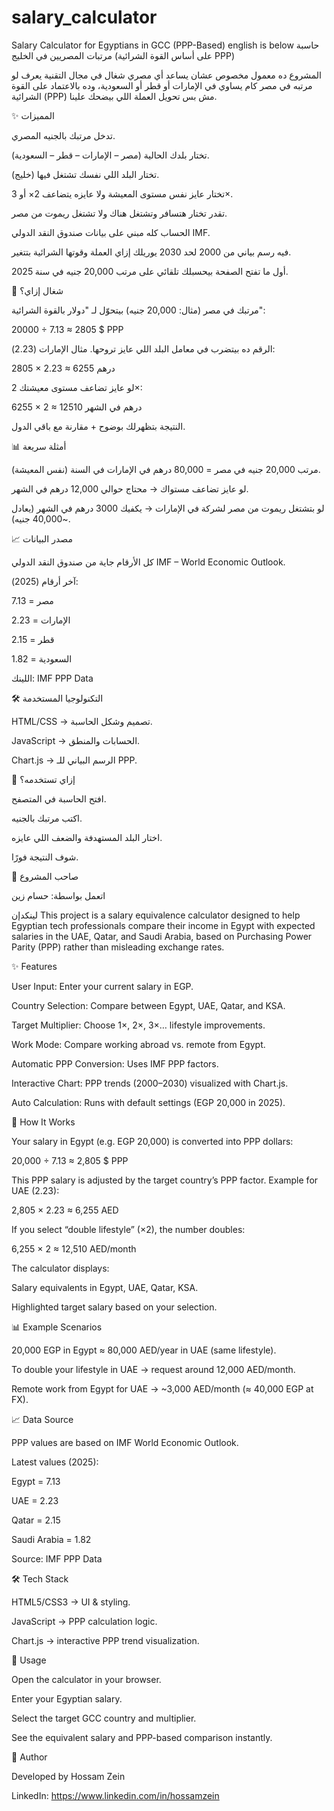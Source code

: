 # salary_calculator
Salary Calculator for Egyptians in GCC (PPP-Based) english is below
حاسبة مرتبات المصريين في الخليج (على أساس القوة الشرائية PPP)

المشروع ده معمول مخصوص عشان يساعد أي مصري شغال في مجال التقنية يعرف لو مرتبه في مصر كام يساوي في الإمارات أو قطر أو السعودية،
وده بالاعتماد على القوة الشرائية (PPP) مش بس تحويل العملة اللي بيضحك علينا.

✨ المميزات

تدخل مرتبك بالجنيه المصري.

تختار بلدك الحالية (مصر – الإمارات – قطر – السعودية).

تختار البلد اللي نفسك تشتغل فيها (خليج).

تختار عايز نفس مستوى المعيشة ولا عايزه يتضاعف 2× أو 3×.

تقدر تختار هتسافر وتشتغل هناك ولا تشتغل ريموت من مصر.

الحساب كله مبني على بيانات صندوق النقد الدولي IMF.

فيه رسم بياني من 2000 لحد 2030 يوريلك إزاي العملة وقوتها الشرائية بتتغير.

أول ما تفتح الصفحة بيحسبلك تلقائي على مرتب 20,000 جنيه في سنة 2025.

🔧 شغال إزاي؟

مرتبك في مصر (مثال: 20,000 جنيه) بيتحوّل لـ "دولار بالقوة الشرائية":

20000 ÷ 7.13 ≈ 2805 $ PPP


الرقم ده بيتضرب في معامل البلد اللي عايز تروحها.
مثال الإمارات (2.23):

2805 × 2.23 ≈ 6255 درهم


لو عايز تضاعف مستوى معيشتك 2×:

6255 × 2 ≈ 12510 درهم في الشهر


النتيجة بتظهرلك بوضوح + مقارنة مع باقي الدول.

📊 أمثلة سريعة

مرتب 20,000 جنيه في مصر = 80,000 درهم في الإمارات في السنة (نفس المعيشة).

لو عايز تضاعف مستواك → محتاج حوالي 12,000 درهم في الشهر.

لو بتشتغل ريموت من مصر لشركة في الإمارات → يكفيك 3000 درهم في الشهر (يعادل ~40,000 جنيه).

📈 مصدر البيانات

كل الأرقام جاية من صندوق النقد الدولي IMF – World Economic Outlook.

آخر أرقام (2025):

مصر = 7.13

الإمارات = 2.23

قطر = 2.15

السعودية = 1.82

اللينك: IMF PPP Data

🛠️ التكنولوجيا المستخدمة

HTML/CSS → تصميم وشكل الحاسبة.

JavaScript → الحسابات والمنطق.

Chart.js → الرسم البياني للـ PPP.

📌 إزاي تستخدمه؟

افتح الحاسبة في المتصفح.

اكتب مرتبك بالجنيه.

اختار البلد المستهدفة والضعف اللي عايزه.

شوف النتيجة فورًا.

👤 صاحب المشروع

اتعمل بواسطة: حسام زين

لينكدإن
This project is a salary equivalence calculator designed to help Egyptian tech professionals compare their income in Egypt with expected salaries in the UAE, Qatar, and Saudi Arabia, based on Purchasing Power Parity (PPP) rather than misleading exchange rates.

✨ Features

User Input: Enter your current salary in EGP.

Country Selection: Compare between Egypt, UAE, Qatar, and KSA.

Target Multiplier: Choose 1×, 2×, 3×… lifestyle improvements.

Work Mode: Compare working abroad vs. remote from Egypt.

Automatic PPP Conversion: Uses IMF PPP factors.

Interactive Chart: PPP trends (2000–2030) visualized with Chart.js.

Auto Calculation: Runs with default settings (EGP 20,000 in 2025).

🔧 How It Works

Your salary in Egypt (e.g. EGP 20,000) is converted into PPP dollars:

20,000 ÷ 7.13 ≈ 2,805 $ PPP


This PPP salary is adjusted by the target country’s PPP factor. Example for UAE (2.23):

2,805 × 2.23 ≈ 6,255 AED


If you select “double lifestyle” (×2), the number doubles:

6,255 × 2 ≈ 12,510 AED/month


The calculator displays:

Salary equivalents in Egypt, UAE, Qatar, KSA.

Highlighted target salary based on your selection.

📊 Example Scenarios

20,000 EGP in Egypt ≈ 80,000 AED/year in UAE (same lifestyle).

To double your lifestyle in UAE → request around 12,000 AED/month.

Remote work from Egypt for UAE → ~3,000 AED/month (≈ 40,000 EGP at FX).

📈 Data Source

PPP values are based on IMF World Economic Outlook.

Latest values (2025):

Egypt = 7.13

UAE = 2.23

Qatar = 2.15

Saudi Arabia = 1.82

Source: IMF PPP Data

🛠️ Tech Stack

HTML5/CSS3 → UI & styling.

JavaScript → PPP calculation logic.

Chart.js → interactive PPP trend visualization.

📌 Usage

Open the calculator in your browser.

Enter your Egyptian salary.

Select the target GCC country and multiplier.

See the equivalent salary and PPP-based comparison instantly.

👤 Author

Developed by Hossam Zein

LinkedIn: https://www.linkedin.com/in/hossamzein

